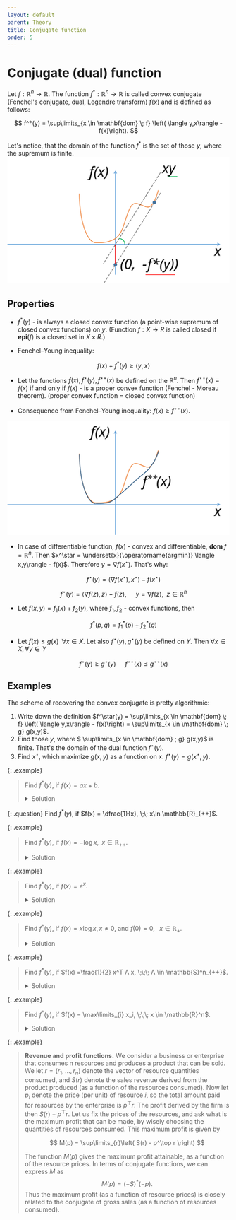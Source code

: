 ```yaml
---
layout: default
parent: Theory
title: Conjugate function
order: 5
---
```


# Conjugate (dual) function

Let $f: \mathbb{R}^n \to \mathbb{R}$. 
The function $f^*: \mathbb{R}^n \to \mathbb{R}$ is called convex conjugate (Fenchel's conjugate, dual, Legendre transform) $f(x)$ and is defined as follows:

$$
f^*(y) = \sup\limits_{x \in \mathbf{dom} \; f} \left( \langle y,x\rangle - f(x)\right).
$$

Let's notice, that the domain of the function $f^*$  is the set of those $y$, where the supremum is finite. 
![](./conj.svg)

## Properties
* $f^*(y)$ - is always a closed convex function (a point-wise supremum of closed convex functions) on $y$.
(Function $f:X\rightarrow R$ is called closed if $\mathbf{epi}(f)$ is a closed set in $X\times R$.)
* Fenchel–Young inequality: 
	
	$$
	f(x) + f^*(y) \ge \langle y,x \rangle
	$$

* Let the functions $f(x), f^\star(y), f^{\star\star}(x)$ be defined on the $\mathbb{R}^n$. Then $f^{\star\star}(x) = f(x)$ if and only if $f(x)$ - is a proper convex function (Fenchel - Moreau theorem).
(proper convex function = closed convex function)

* Consequence from Fenchel–Young inequality: $f(x) \ge f^{\star\star}(x)$. 

![](./doubl_conj.svg)

* In case of differentiable function, $f(x)$ - convex and differentiable, $\mathbf{dom}\; f = \mathbb{R}^n$. Then $x^\star = \underset{x}{\operatorname{argmin}} \langle x,y\rangle - f(x)$. Therefore $y = \nabla f(x^\star)$. That's why:
	
	$$
	f^\star(y) = \langle \nabla f(x^\star), x^\star \rangle - f(x^\star)
	$$

	$$
	f^\star(y) = \langle \nabla f(z), z \rangle - f(z), \;\;\;\;\;\; y = \nabla f(z), \;\; z \in \mathbb{R}^n
	$$

* Let $f(x,y) = f_1(x) + f_2(y)$, where $f_1, f_2$ - convex functions, then 
	
	$$
	f^*(p,q) = f_1^*(p) + f_2^*(q)
	$$

* Let $f(x) \le g(x)\;\; \forall x \in X$. Let also $f^\star(y), g^\star(y)$ be defined on $Y$. Then $\forall x \in X, \forall y \in Y$
	
	$$
	f^\star(y) \ge g^\star(y) \;\;\;\;\;\; f^{\star\star}(x) \le g^{\star\star}(x)
	$$

## Examples

The scheme of recovering the convex conjugate is pretty algorithmic:
1. Write down the definition $f^\star(y) = \sup\limits_{x \in \mathbf{dom} \; f} \left( \langle y,x\rangle - f(x)\right)  = \sup\limits_{x \in \mathbf{dom} \; g} g(x,y)$.
1. Find those $y$, where $ \sup\limits_{x \in \mathbf{dom} \; g} g(x,y)$ is finite. That's the domain of the dual function $f^\star(y)$.
1. Find $x^\star$, which maximize $g(x,y)$ as a function on $x$. $f^\star(y) = g(x^\star, y)$.

{: .example}
>Find $f^*(y)$, if $f(x) = ax + b$.
><details><summary>Solution</summary>
>1. By definition: 
>$$
>f^*(y) = \sup\limits_{x \in \mathbb{R}} [ yx - f(x) ]=\sup\limits_{x \in \mathbb{R}} g(x,y) \quad \mathbf{dom} \; f^* = \{y \in \mathbb{R} : \sup\limits_{x \in \mathbb{R}} g(x,y) \text{ is finite}\}
>$$
>2. Consider the function whose supremum is the conjugate: 
>$$
>g(x,y) =  yx - f(x) = yx - ax - b = x(y - a) - b.
>$$
>3. Let's determine the domain of the function (i.e. those $y$ for which $\sup$ is finite). This is a single point, $y = a$. Otherwise one may choose such $x$
><br/>
>4. Thus, we have: $\mathbf{dom} \; f^* = \{a\}; f^*(a) = -b$
></details>

{: .question}
Find $f^*(y)$, if $f(x) = \dfrac{1}{x}, \;\; x\in \mathbb{R}_{++}$.

{: .example}
>Find $f^*(y)$, if $f(x) = -\log x, \;\; x\in \mathbb{R}_{++}$.
><details><summary>Solution</summary>
>1. Consider the function whose supremum defines the conjugate:
>$$
>g(x,y) = \langle y,x\rangle - f(x) = yx + \log x.
>$$
>2. This function is unbounded above when $y \ge 0$. Therefore, the domain of $f^*$ is $\mathbf{dom} \; f^* = \{y < 0\}$.
><br/>
>3. This function is concave and its maximum is achieved at the point with zero gradient:
>$$
>\dfrac{\partial}{\partial x} (yx + \log x) = \dfrac{1}{x} + y = 0.
>$$
>Thus, we have $x = -\dfrac1y$ and the conjugate function is:
>$$
>f^*(y) = -\log(-y) - 1.
>$$
></details>

{: .example}
>Find $f^*(y)$, if $f(x) = e^x$.
><details><summary>Solution</summary>
>1. Consider the function whose supremum defines the conjugate:
>$$
>g(x,y) = \langle y,x\rangle - f(x) = yx - e^x.
>$$
>2. This function is unbounded above when $y < 0$. Thus, the domain of $f^*$ is $\mathbf{dom} \; f^* = \{y \ge 0\}$.
><br/>
>3. The maximum of this function is achieved when $x = \log y$. Hence:
>$$
>f^*(y) = y \log y - y,
>$$
>assuming $0 \log 0 = 0$.
></details>

{: .example}
>Find $f^*(y)$, if $f(x) = x \log x, x \neq 0,$ and $f(0) = 0, \;\;\; x \in \mathbb{R}_+$.
><details><summary>Solution</summary>
>1. Consider the function whose supremum defines the conjugate:
>$$
>g(x,y) = \langle y,x\rangle - f(x) = xy - x \log x.
>$$
>2. This function is upper bounded for all $y$. Therefore, $\mathbf{dom} \; f^* = \mathbb{R}$.
><br/>
>3. The maximum of this function is achieved when $x = e^{y-1}$. Hence:
>$$
>f^*(y) = e^{y-1}.
>$$
></details>

{: .example}
>Find $f^*(y)$, if $f(x) =\frac{1}{2} x^T A x, \;\;\; A \in \mathbb{S}^n_{++}$.
><details><summary>Solution</summary>
>1. Consider the function whose supremum defines the conjugate:
>$$
>g(x,y) = \langle y,x\rangle - f(x) = y^T x - \frac{1}{2} x^T A x.
>$$
>2. This function is upper bounded for all $y$. Thus, $\mathbf{dom} \; f^* = \mathbb{R}$.
><br/>
>3. The maximum of this function is achieved when $x = A^{-1}y$. Hence:
>$$
>f^*(y) =  \frac{1}{2} y^T A^{-1} y.
>$$
></details>

{: .example}
>Find $f^*(y)$, if $f(x) = \max\limits_{i} x_i, \;\;\; x \in \mathbb{R}^n$.
><details><summary>Solution</summary>
>1. Consider the function whose supremum defines the conjugate:
>$$
>g(x,y) = \langle y,x\rangle - f(x) = y^T x - \max\limits_{i} x_i.
>$$
>2. Observe that if vector $y$ has at least one negative component, this function is not bounded by $x$.
><br/>
>3. If $y \succeq 0$ and $1^T y > 1$, then $y \notin \mathbf{dom} \; f^*(y)$.
><br/>
>4. If $y \succeq 0$ and $1^T y < 1$, then $y \notin \mathbf{dom} \; f^*(y)$.
><br/>
>5. Only left with $y \succeq 0$ and $1^T y = 1$. In this case, $x^T y \le \max\limits_i x_i$.
><br/>
>6. Hence, $f^*(y) = 0$.
></details>

{: .example}
>**Revenue and profit functions.** We consider a business or enterprise that consumes n resources and produces a product that can be sold. We let $r = (r_1, \ldots , r_n)$ denote the vector of resource quantities consumed, and $S(r)$ denote the sales revenue derived from the product produced (as a function of the resources consumed). Now let $p_i$ denote the price (per unit) of resource $i$, so the total amount paid for resources by the enterprise is $p^\top r$. The profit derived by the firm is then $S(r) − p^\top r$. Let us fix the prices of the resources, and ask what is the maximum profit that can be made, by wisely choosing the quantities of resources consumed. This maximum profit is given by
>
>$$
>M(p) = \sup\limits_{r}\left( S(r) - p^\top r \right)
>$$
>
>The function $M(p)$ gives the maximum profit attainable, as a function of the resource prices. In terms of conjugate functions, we can express $M$ as 
>$$
>M(p) = (−S)^*(−p).
>$$
>Thus the maximum profit (as a function of resource prices) is closely related to the conjugate of gross sales (as a function of resources consumed).